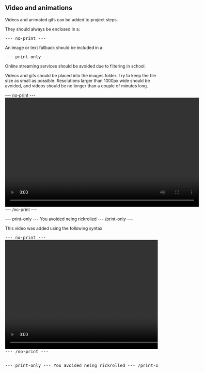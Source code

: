 ## Video and animations

Videos and animated gifs can be added to project steps.

They should always be enclosed in a:

<html><pre>&dash;&dash;&dash; no&dash;print &dash;&dash;&dash;</pre></html>

An image or text fallback should be included in a:

<html><pre>&dash;&dash;&dash; print&dash;only &dash;&dash;&dash;</pre></html> 


Online streaming services should be avoided due to filtering in school.

Videos and gifs should be placed into the images folder. Try to keep the file size as small as possible. Resolutions larger than 1000px wide should be avoided, and videos should be no longer than a couple of minutes long.

--- no-print ---
<video width="640" height="360" controls>
<source src="images/ngtgyu.mp4" type="video/mp4">
Your browser does not support mp4 video, try FireFox or Chrome
</video>
--- /no-print ---

--- print-only ---
You avoided neing rickrolled
--- /print-only ---

This video was added using the following syntax

<html><pre>
&dash;&dash;&dash; no&dash;print &dash;&dash;&dash;
<video width="640" height="360" controls>
<source src="images/ngtgyu.mp4" type="video/mp4">
Your browser does not support mp4 video, try FireFox or Chrome
</video>
&dash;&dash;&dash; /no&dash;print &dash;&dash;&dash;

&dash;&dash;&dash; print&dash;only &dash;&dash;&dash;
You avoided neing rickrolled
&dash;&dash;&dash; /print&dash;only
</pre></html>
